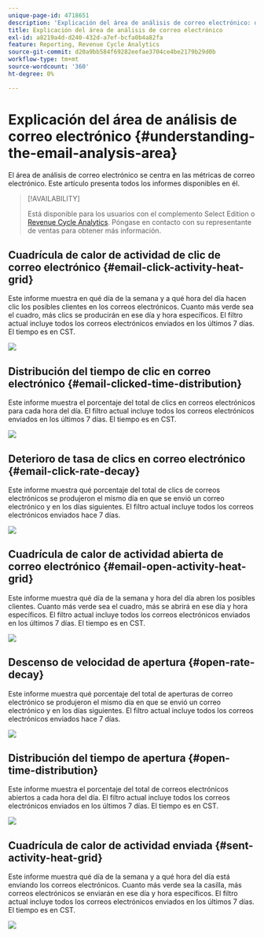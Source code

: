 ```yaml
---
unique-page-id: 4718651
description: 'Explicación del área de análisis de correo electrónico: documentos de Marketo, documentación del producto'
title: Explicación del área de análisis de correo electrónico
exl-id: a8219a4d-d240-432d-a7ef-bcfa0b4a82fa
feature: Reporting, Revenue Cycle Analytics
source-git-commit: d20a9bb584f69282eefae3704ce4be2179b29d0b
workflow-type: tm+mt
source-wordcount: '360'
ht-degree: 0%

---
```


# Explicación del área de análisis de correo electrónico {#understanding-the-email-analysis-area}

El área de análisis de correo electrónico se centra en las métricas de correo electrónico. Este artículo presenta todos los informes disponibles en él.

>[!AVAILABILITY]
>
>Está disponible para los usuarios con el complemento Select Edition o [Revenue Cycle Analytics](https://www.marketo.com/global-enterprise/marketo-revenue-cycle-analytics/). Póngase en contacto con su representante de ventas para obtener más información.

## Cuadrícula de calor de actividad de clic de correo electrónico {#email-click-activity-heat-grid}

Este informe muestra en qué día de la semana y a qué hora del día hacen clic los posibles clientes en los correos electrónicos. Cuanto más verde sea el cuadro, más clics se producirán en ese día y hora específicos. El filtro actual incluye todos los correos electrónicos enviados en los últimos 7 días. El tiempo es en CST.

![](assets/image2015-5-6-17-3a17-3a34.png)

## Distribución del tiempo de clic en correo electrónico {#email-clicked-time-distribution}

Este informe muestra el porcentaje del total de clics en correos electrónicos para cada hora del día. El filtro actual incluye todos los correos electrónicos enviados en los últimos 7 días. El tiempo es en CST.

![](assets/image2015-5-6-17-3a20-3a55.png)

## Deterioro de tasa de clics en correo electrónico {#email-click-rate-decay}

Este informe muestra qué porcentaje del total de clics de correos electrónicos se produjeron el mismo día en que se envió un correo electrónico y en los días siguientes. El filtro actual incluye todos los correos electrónicos enviados hace 7 días.

![](assets/image2015-5-6-17-3a26-3a50.png)

## Cuadrícula de calor de actividad abierta de correo electrónico {#email-open-activity-heat-grid}

Este informe muestra qué día de la semana y hora del día abren los posibles clientes. Cuanto más verde sea el cuadro, más se abrirá en ese día y hora específicos. El filtro actual incluye todos los correos electrónicos enviados en los últimos 7 días. El tiempo es en CST.

![](assets/image2015-5-6-17-3a30-3a35.png)

## Descenso de velocidad de apertura {#open-rate-decay}

Este informe muestra qué porcentaje del total de aperturas de correo electrónico se produjeron el mismo día en que se envió un correo electrónico y en los días siguientes. El filtro actual incluye todos los correos electrónicos enviados hace 7 días.

![](assets/image2015-5-6-17-3a37-3a25.png)

## Distribución del tiempo de apertura {#open-time-distribution}

Este informe muestra el porcentaje del total de correos electrónicos abiertos a cada hora del día. El filtro actual incluye todos los correos electrónicos enviados en los últimos 7 días. El tiempo es en CST.

![](assets/image2015-5-6-17-3a39-3a15.png)

## Cuadrícula de calor de actividad enviada {#sent-activity-heat-grid}

Este informe muestra qué día de la semana y a qué hora del día está enviando los correos electrónicos. Cuanto más verde sea la casilla, más correos electrónicos se enviarán en ese día y hora específicos. El filtro actual incluye todos los correos electrónicos enviados en los últimos 7 días. El tiempo es en CST.

![](assets/seven.png)

